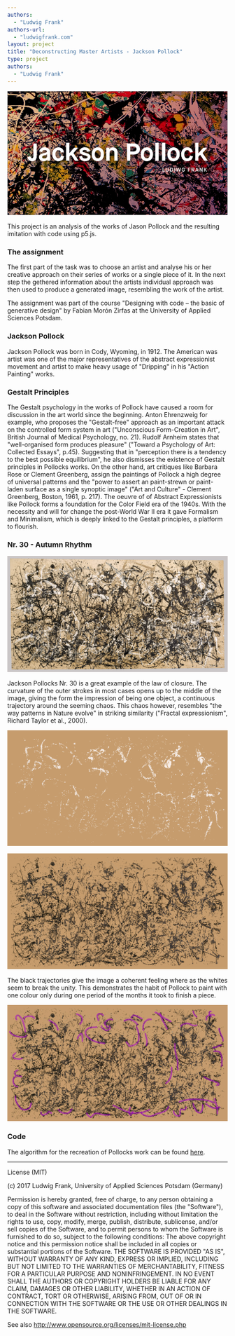 ```yaml
--- 
authors: 
  - "Ludwig Frank"
authors-url: 
  - "ludwigfrank.com"
layout: project
title: "Deconstructing Master Artists - Jackson Pollock"
type: project
authors:
  - "Ludwig Frank"  
---
```


![](./splash.png)

This project is an analysis of the works of Jason Pollock and the resulting imitation with code using p5.js.


### The assignment

The first part of the task was to choose an artist and analyse his or her creative approach on their series of works or a single piece of it. In the next step the gethered information about the artists individual approach was then used to produce a generated image, resembling the work of the artist.

The assignment was part of the course "Designing with code – the basic of generative design" by Fabian Morón Zirfas at the University of Applied Sciences Potsdam.


### Jackson Pollock

Jackson Pollock was born in Cody, Wyoming, in 1912. The American was artist was one of the major representatives of the abstract expressionist movement and artist to make heavy usage of "Dripping" in his "Action Painting" works. 


### Gestalt Principles

The Gestalt psychology in the works of Pollock have caused a room for discussion in the art world since the beginning. Anton Ehrenzweig for example, who proposes the "Gestalt-free" approach as an important attack on the controlled form system in art ("Unconscious Form-Creation in Art", British Journal of Medical Psychology, no. 21). Rudolf Arnheim states that "well-organised form produces pleasure" ("Toward a Psychology of Art: Collected Essays", p.45). Suggesting that in "perception there is a tendency to the best possible equilibrium", he also dismisses the existence of Gestalt principles in Pollocks works. On the other hand, art critiques like Barbara Rose or Clement Greenberg, assign the paintings of Pollock a high degree of universal patterns and the "power to assert an paint-strewn or paint-laden surface as a single synoptic image" ("Art and Culture" - Clement Greenberg, Boston,
1961, p. 217).
The oeuvre of of Abstract Expressionists like Pollock forms a foundation for the Color Field era of the 1940s. With the necessity and will for change the post-World War II era it gave Formalism and Minimalism, which is deeply linked to the Gestalt principles, a platform to flourish.

### Nr. 30 - Autumn Rhythm

![](./assets/images/pollock-nr3.png)

Jackson Pollocks Nr. 30 is a great example of the law of closure. The curvature of the outer strokes in most cases opens up to the middle of the image, giving the form the impression of being one object, a continuous trajectory around the seeming chaos. This chaos however, resembles "the way patterns in Nature evolve" in striking similarity ("Fractal expressionism", Richard Taylor et al., 2000).

![](./assets/images/pollock-nr3-whites.png)

![](./assets/images/pollock-nr3-blacks.png)

The black trajectories give the image a coherent feeling where as the whites seem to break the unity. This demonstrates the habit of Pollock to paint with one colour only during one period of the months it took to finish a piece.

![](./assets/images/pollock-nr3-blacks-marks.jpg)


### Code

The algorithm for the recreation of Pollocks work can be found [here](https://github.com/LFra/gestalten-in-code/blob/dc45adbfb632a4f9c77abececba7c505a1cc68a1/color/p5js/dripping-wall/index.js).




---

License (MIT)

(c) 2017 Ludwig Frank, University of Applied Sciences Potsdam (Germany)

Permission is hereby granted, free of charge, to any person obtaining a copy of this software and associated documentation files (the "Software"), to deal in the Software without restriction, including without limitation the rights to use, copy, modify, merge, publish, distribute, sublicense, and/or sell copies of the Software, and to permit persons to whom the Software is furnished to do so, subject to the following conditions: The above copyright notice and this permission notice shall be included in all copies or substantial portions of the Software. THE SOFTWARE IS PROVIDED "AS IS", WITHOUT WARRANTY OF ANY KIND, EXPRESS OR IMPLIED, INCLUDING BUT NOT LIMITED TO THE WARRANTIES OF MERCHANTABILITY, FITNESS FOR A PARTICULAR PURPOSE AND NONINFRINGEMENT. IN NO EVENT SHALL THE AUTHORS OR COPYRIGHT HOLDERS BE LIABLE FOR ANY CLAIM, DAMAGES OR OTHER LIABILITY, WHETHER IN AN ACTION OF CONTRACT, TORT OR OTHERWISE, ARISING FROM, OUT OF OR IN CONNECTION WITH THE SOFTWARE OR THE USE OR OTHER DEALINGS IN THE SOFTWARE.

See also http://www.opensource.org/licenses/mit-license.php

